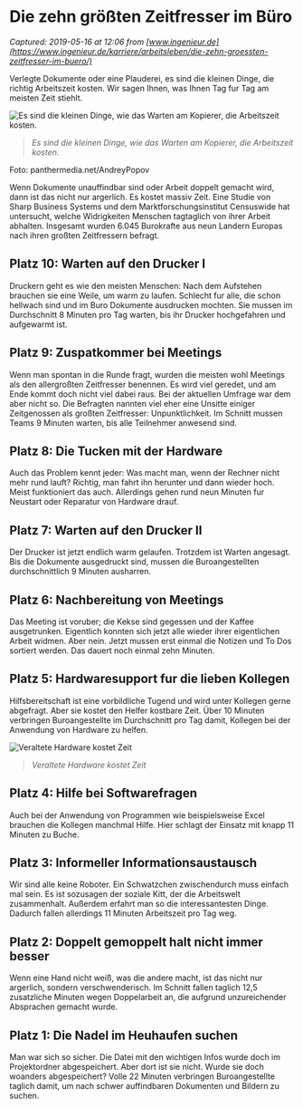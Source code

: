 # Die zehn größten Zeitfresser im Büro

_Captured: 2019-05-16 at 12:06 from [www.ingenieur.de](https://www.ingenieur.de/karriere/arbeitsleben/die-zehn-groessten-zeitfresser-im-buero/)_

Verlegte Dokumente oder eine Plauderei, es sind die kleinen Dinge, die richtig Arbeitszeit kosten. Wir sagen Ihnen, was Ihnen Tag fur Tag am meisten Zeit stiehlt.

![Es sind die kleinen Dinge, wie das Warten am Kopierer, die Arbeitszeit kosten.](https://www.ingenieur.de/wp-content/uploads/2017/07/panthermedia_16373064_1024x684-e1513848361197.jpg)

> _Es sind die kleinen Dinge, wie das Warten am Kopierer, die Arbeitszeit kosten._

Foto: panthermedia.net/AndreyPopov

Wenn Dokumente unauffindbar sind oder Arbeit doppelt gemacht wird, dann ist das nicht nur argerlich. Es kostet massiv Zeit. Eine Studie von Sharp Business Systems und dem Marktforschungsinstitut Censuswide hat untersucht, welche Widrigkeiten Menschen tagtaglich von ihrer Arbeit abhalten. Insgesamt wurden 6.045 Burokrafte aus neun Landern Europas nach ihren großten Zeitfressern befragt.

## Platz 10: Warten auf den Drucker I

Druckern geht es wie den meisten Menschen: Nach dem Aufstehen brauchen sie eine Weile, um warm zu laufen. Schlecht fur alle, die schon hellwach sind und im Buro Dokumente ausdrucken mochten. Sie mussen im Durchschnitt 8 Minuten pro Tag warten, bis ihr Drucker hochgefahren und aufgewarmt ist.

## Platz 9: Zuspatkommer bei Meetings

Wenn man spontan in die Runde fragt, wurden die meisten wohl Meetings als den allergroßten Zeitfresser benennen. Es wird viel geredet, und am Ende kommt doch nicht viel dabei raus. Bei der aktuellen Umfrage war dem aber nicht so. Die Befragten nannten viel eher eine Unsitte einiger Zeitgenossen als großten Zeitfresser: Unpunktlichkeit. Im Schnitt mussen Teams 9 Minuten warten, bis alle Teilnehmer anwesend sind.

## Platz 8: Die Tucken mit der Hardware

Auch das Problem kennt jeder: Was macht man, wenn der Rechner nicht mehr rund lauft? Richtig, man fahrt ihn herunter und dann wieder hoch. Meist funktioniert das auch. Allerdings gehen rund neun Minuten fur Neustart oder Reparatur von Hardware drauf.

## Platz 7: Warten auf den Drucker II

Der Drucker ist jetzt endlich warm gelaufen. Trotzdem ist Warten angesagt. Bis die Dokumente ausgedruckt sind, mussen die Buroangestellten durchschnittlich 9 Minuten ausharren.

## Platz 6: Nachbereitung von Meetings

Das Meeting ist voruber; die Kekse sind gegessen und der Kaffee ausgetrunken. Eigentlich konnten sich jetzt alle wieder ihrer eigentlichen Arbeit widmen. Aber nein. Jetzt mussen erst einmal die Notizen und To Dos sortiert werden. Das dauert noch einmal zehn Minuten.

## Platz 5: Hardwaresupport fur die lieben Kollegen

Hilfsbereitschaft ist eine vorbildliche Tugend und wird unter Kollegen gerne abgefragt. Aber sie kostet den Helfer kostbare Zeit. Über 10 Minuten verbringen Buroangestellte im Durchschnitt pro Tag damit, Kollegen bei der Anwendung von Hardware zu helfen.

![Veraltete Hardware kostet Zeit](https://www.ingenieur.de/wp-content/uploads/2017/11/2017/1773_Veraltete-Hardware.png)

> _Veraltete Hardware kostet Zeit_

## Platz 4: Hilfe bei Softwarefragen

Auch bei der Anwendung von Programmen wie beispielsweise Excel brauchen die Kollegen manchmal Hilfe. Hier schlagt der Einsatz mit knapp 11 Minuten zu Buche.

## Platz 3: Informeller Informationsaustausch

Wir sind alle keine Roboter. Ein Schwatzchen zwischendurch muss einfach mal sein. Es ist sozusagen der soziale Kitt, der die Arbeitswelt zusammenhalt. Außerdem erfahrt man so die interessantesten Dinge. Dadurch fallen allerdings 11 Minuten Arbeitszeit pro Tag weg.

## Platz 2: Doppelt gemoppelt halt nicht immer besser

Wenn eine Hand nicht weiß, was die andere macht, ist das nicht nur argerlich, sondern verschwenderisch. Im Schnitt fallen taglich 12,5 zusatzliche Minuten wegen Doppelarbeit an, die aufgrund unzureichender Absprachen gemacht wurde.

## Platz 1: Die Nadel im Heuhaufen suchen

Man war sich so sicher. Die Datei mit den wichtigen Infos wurde doch im Projektordner abgespeichert. Aber dort ist sie nicht. Wurde sie doch woanders abgespeichert? Volle 22 Minuten verbringen Buroangestellte taglich damit, um nach schwer auffindbaren Dokumenten und Bildern zu suchen.

